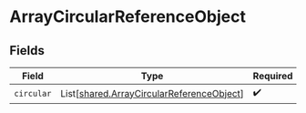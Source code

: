 # ArrayCircularReferenceObject


## Fields

| Field                                                                                            | Type                                                                                             | Required                                                                                         | Description                                                                                      |
| ------------------------------------------------------------------------------------------------ | ------------------------------------------------------------------------------------------------ | ------------------------------------------------------------------------------------------------ | ------------------------------------------------------------------------------------------------ |
| `circular`                                                                                       | List[[shared.ArrayCircularReferenceObject](../../models/shared/arraycircularreferenceobject.md)] | :heavy_check_mark:                                                                               | N/A                                                                                              |